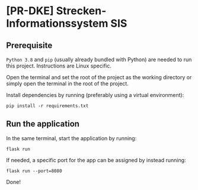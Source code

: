 # [PR-DKE] Strecken-Informationssystem SIS

## Prerequisite

```Python 3.8``` and ```pip``` (usually already bundled with Python) are needed to run this project. Instructions are Linux specific.

Open the terminal and set the root of the project as the working directory or simply open the terminal in the root of the project. 

Install dependencies by running (preferably using a virtual environment):
```
pip install -r requirements.txt
```

## Run the application

In the same terminal, start the application by running:
```
flask run
```

If needed, a specific port for the app can be assigned by instead running:

```
flask run --port=8080
```


Done!
